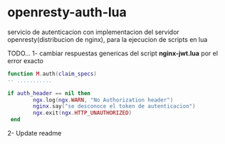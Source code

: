# openresty-auth-lua
servicio de autenticacion con  implementacion del servidor openresty(distribucion de nginx), para la ejecucion de scripts en lua

TODO...
1- cambiar respuestas genericas del script **nginx-jwt.lua** por el error exacto 

```lua
function M.auth(claim_specs)
-- ...........

if auth_header == nil then
        ngx.log(ngx.WARN, "No Authorization header")
        nginx.say("se desconoce el token de autenticacion")
        ngx.exit(ngx.HTTP_UNAUTHORIZED)
 end

```


2- Update readme

